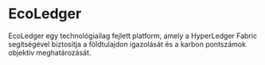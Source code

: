 # EcoLedger
EcoLedger egy technológiailag fejlett platform, amely a HyperLedger Fabric segítségével biztosítja a földtulajdon igazolását és a karbon pontszámok objektív meghatározását.
